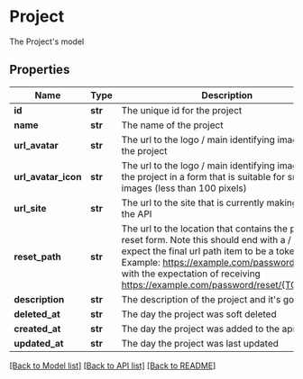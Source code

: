 # Project

The Project's model
## Properties
Name | Type | Description | Notes
------------ | ------------- | ------------- | -------------
**id** | **str** | The unique id for the project | [optional] 
**name** | **str** | The name of the project | [optional] 
**url_avatar** | **str** | The url to the logo / main identifying image for the project | [optional] 
**url_avatar_icon** | **str** | The url to the logo / main identifying image for the project in a form that is suitable for small images (less than 100 pixels) | [optional] 
**url_site** | **str** | The url to the site that is currently making use of the API | [optional] 
**reset_path** | **str** | The url to the location that contains the password reset form. Note this should end with a / and expect the final url path item to be a token. Example: https://example.com/password/reset/ with the expectation of receiving https://example.com/password/reset/{TOKEN_ID} | [optional] 
**description** | **str** | The description of the project and it&#39;s goals | [optional] 
**deleted_at** | **str** | The day the project was soft deleted | [optional] 
**created_at** | **str** | The day the project was added to the api | [optional] 
**updated_at** | **str** | The day the project was last updated | [optional] 

[[Back to Model list]](../README.md#documentation-for-models) [[Back to API list]](../README.md#documentation-for-api-endpoints) [[Back to README]](../README.md)


